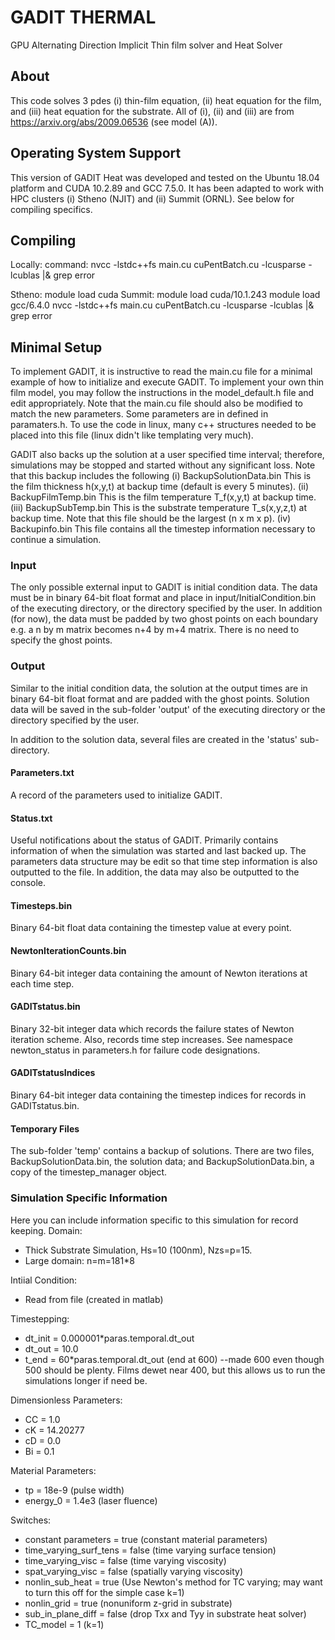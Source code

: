 # GADIT THERMAL
GPU Alternating Direction Implicit Thin film solver and Heat Solver

## About 
This code solves 3 pdes (i) thin-film equation, (ii) heat equation for the film, and (iii) heat equation for the substrate. All of (i), (ii) and (iii) are from https://arxiv.org/abs/2009.06536 (see model (A)). 

## Operating System Support
This version of GADIT Heat was developed and tested on the Ubuntu 18.04 platform and CUDA 10.2.89 and GCC 7.5.0. It has been adapted to work with HPC clusters (i) Stheno (NJIT) and (ii) Summit (ORNL). See below for compiling specifics.

## Compiling
Locally: command: 
	nvcc -lstdc++fs main.cu cuPentBatch.cu -lcusparse -lcublas |& grep error

Stheno: 
	module load cuda 
Summit:
	module load cuda/10.1.243
	module load gcc/6.4.0
	nvcc -lstdc++fs main.cu cuPentBatch.cu -lcusparse -lcublas |& grep error

## Minimal Setup

To implement GADIT, it is instructive to read the main.cu file for a minimal example of how to initialize and execute GADIT. To implement your own thin film model, you may follow the instructions in the model_default.h file and edit appropriately.  Note that the main.cu file should also be modified to match the new parameters. Some parameters are in defined in paramaters.h. To use the code in linux, many c++ structures needed to be placed into this file (linux didn't like templating very much). 

GADIT also backs up the solution at a user specified time interval; therefore,  simulations may be stopped and started without any significant loss. Note that this backup includes the following
(i) BackupSolutionData.bin
	This is the film thickness h(x,y,t) at backup time (default is every 5 minutes).
(ii) BackupFilmTemp.bin
	This is the film temperature T_f(x,y,t) at backup time.
(iii) BackupSubTemp.bin
	This is the substrate temperature T_s(x,y,z,t) at backup time. Note that this file should be the largest (n x m x p).
(iv) Backupinfo.bin
	This file contains all the timestep information necessary to continue a simulation.

### Input 
The only possible external input to GADIT is initial condition data. The data must be in binary 64-bit float format and place in input/InitialCondition.bin
of the executing directory, or the directory specified by the user. In addition (for now), the data must be padded by two ghost points on  each boundary e.g.  a n by m matrix becomes n+4 by m+4 matrix. There is no need to specify the ghost points.

### Output

Similar to the initial condition data,  the solution at the output times are in binary 64-bit float format and are padded with the ghost points. Solution data will be saved in the sub-folder 'output' of the executing directory or the directory specified by the user. 

In addition to the solution data, several files are created in the 'status' sub-directory.

#### Parameters.txt
A record of the parameters used to initialize GADIT.

#### Status.txt
Useful notifications about the status of GADIT. Primarily contains information of when the simulation was started and last backed up. 
The parameters data structure may be edit so that time step information is also outputted to the file. In addition, the data may also be outputted to the console.

#### Timesteps.bin
Binary 64-bit float data containing the timestep value at every point. 

#### NewtonIterationCounts.bin
Binary  64-bit integer data containing the amount of Newton iterations at each time step. 

#### GADITstatus.bin
Binary 32-bit integer data which records the failure states of Newton iteration scheme.  Also, records time step increases. See namespace newton_status in parameters.h for failure code designations.

#### GADITstatusIndices
Binary 64-bit integer data containing the timestep indices for records in GADITstatus.bin.

#### Temporary Files 
The sub-folder 'temp' contains a backup of solutions. There are two files, BackupSolutionData.bin, the solution data; and BackupSolutionData.bin, a copy of the timestep_manager object.


### Simulation Specific Information
Here you can include information specific to this simulation for record keeping.
Domain:
- Thick Substrate Simulation, Hs=10 (100nm), Nzs=p=15.
- Large domain: n=m=181*8

Intiial Condition:
- Read from file (created in matlab)

Timestepping:
- dt_init = 0.000001*paras.temporal.dt_out
- dt_out = 10.0
- t_end = 60*paras.temporal.dt_out (end at 600)
	--made 600 even though 500 should be plenty. Films dewet near 400, but this allows us to run the simulations longer if need be.

Dimensionless Parameters:
- CC = 1.0
- cK = 14.20277
- cD = 0.0
- Bi = 0.1

Material Parameters:
- tp = 18e-9		(pulse width)
- energy_0 = 1.4e3 	(laser fluence)

Switches:
- constant parameters = true		(constant material parameters)
- time_varying_surf_tens = false	(time varying surface tension)
- time_varying_visc = false		(time varying viscosity)
- spat_varying_visc = false		(spatially varying viscosity)
- nonlin_sub_heat = true		(Use Newton's method for TC varying; may want to turn this off for the simple case k=1)
- nonlin_grid = true			(nonuniform z-grid in substrate)
- sub_in_plane_diff = false 		(drop Txx and Tyy in substrate heat solver)
- TC_model = 1 (k=1)





